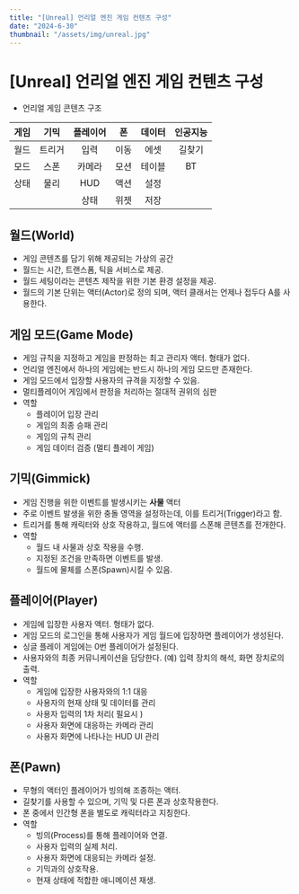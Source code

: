```yaml
---
title: "[Unreal] 언리얼 엔진 게임 컨텐츠 구성"
date: "2024-6-30"
thumbnail: "/assets/img/unreal.jpg"
---
```


# [Unreal] 언리얼 엔진 게임 컨텐츠 구성

- 언리얼 게임 콘텐츠 구조

| 게임 |  기믹  | 플레이어 |  폰  | 데이터 | 인공지능 |
| :--: | :----: | :------: | :--: | :----: | :------: |
| 월드 | 트리거 |   입력   | 이동 |  에셋  |  길찾기  |
| 모드 |  스폰  |  카메라  | 모션 | 테이블 |    BT    |
| 상태 |  물리  |   HUD    | 액션 |  설정  |          |
|      |        |   상태   | 위젯 |  저장  |          |



## 월드(World)

- 게임 콘텐츠를 담기 위해 제공되는 가상의 공간
- 월드는 시간, 트랜스폼, 틱을 서비스로 제공.
- 월드 세팅이라는 콘텐츠 제작을 위한 기본 환경 설정을 제공.
- 월드의 기본 단위는 액터(Actor)로 정의 되며, 액터 클래서는 언제나 접두다 A를 사용한다.

## 게임 모드(Game Mode)

- 게임 규칙을 지정하고 게임을 판정하는 최고 관리자 액터. 형태가 없다.
- 언리얼 엔진에서 하나의 게임에는 반드시 하나의 게임 모드만 존재한다.
- 게임 모드에서 입장할 사용자의 규격을 지정할 수 있음.
- 멀티플레이어 게임에서 판정을 처리하는 절대적 권위의 심판
- 역할
  - 플레이어 입장 관리
  - 게임의 최종 승패 관리
  - 게임의 규칙 관리
  - 게임 데이터 검증 (멀티 플레이 게임)

## 기믹(Gimmick)

- 게임 진행을 위한 이벤트를 발생시키는 **사물** 액터
- 주로 이벤트 발생을 위한 충돌 영역을 설정하는데, 이를 트리거(Trigger)라고 함.
- 트리거를 통해 캐릭터와 상호 작용하고, 월드에 액터를 스폰해 콘텐츠를 전개한다.
- 역할
  - 월드 내 사물과 상호 작용을 수행.
  - 지정된 조건을 만족하면 이벤트를 발생.
  - 월드에 물체를 스폰(Spawn)시킬 수 있음.

## 플레이어(Player)

- 게임에 입장한 사용자 액터. 형태가 없다.
- 게임 모드의 로그인을 통해 사용자가 게임 월드에 입장하면 플레이어가 생성된다.
- 싱글 플레이 게임에는 0번 플레이어가 설정된다.
- 사용자와의 최종 커뮤니케이션을 담당한다. (예) 입력 장치의 해석, 화면 장치로의 출력.
- 역할
  - 게임에 입장한 사용자와의 1:1 대응
  - 사용자의 현재 상태 및 데이터를 관리
  - 사용자 입력의 1차 처리( 필요시 )
  - 사용자 화면에 대응하는 카메라 관리
  - 사용자 화면에 나타나는 HUD UI 관리

## 폰(Pawn)

- 무형의 액터인 플레이어가 빙의해 조종하는 액터.
- 길찾기를 사용할 수 있으며, 기믹 및 다른 폰과 상호작용한다.
- 폰 중에서 인간형 폰을 별도로 캐릭터라고 지칭한다.
- 역할
  - 빙의(Process)를 통해 플레이어와 연결.
  - 사용자 입력의 실제 처리.
  - 사용자 화면에 대응되는 카메라 설정.
  - 기믹과의 상호작용.
  - 현재 상태에 적합한 애니메이션 재생.



